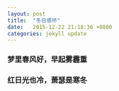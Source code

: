 ```yaml
---
layout: post
title:  "冬日感怀"
date:   2015-12-22 21:18:36 +0800
categories: jekyll update
---
```

### 梦里春风好，早起雾霾重  

### 红日光也冷，萧瑟是寒冬